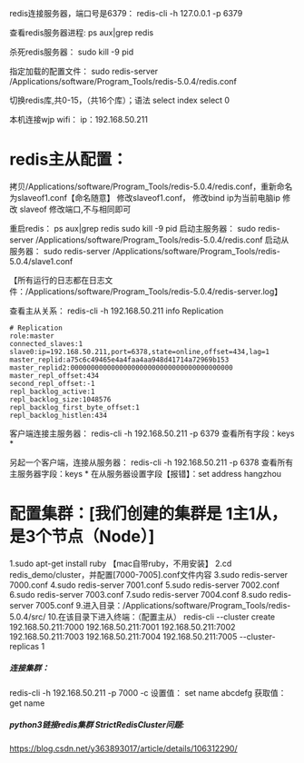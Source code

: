 redis连接服务器，端口号是6379：
redis-cli -h 127.0.0.1 -p 6379

查看redis服务器进程:
ps aux|grep redis

杀死redis服务器：
sudo kill -9 pid

指定加载的配置文件：
sudo redis-server /Applications/software/Program_Tools/redis-5.0.4/redis.conf

切换redis库,共0-15，（共16个库）；语法 select index
select 0

本机连接wjp wifi：
ip：192.168.50.211

# redis主从配置：

拷贝/Applications/software/Program_Tools/redis-5.0.4/redis.conf，重新命名为slaveof1.conf【命名随意】
修改slaveof1.conf，
修改bind ip为当前电脑ip
修改 slaveof <masterip> <masterport>
修改端口,不与<materport>相同即可

重启redis：
ps aux|grep redis
sudo kill -9 pid
启动主服务器：
sudo redis-server /Applications/software/Program_Tools/redis-5.0.4/redis.conf
启动从服务器：
sudo redis-server /Applications/software/Program_Tools/redis-5.0.4/slave1.conf

【所有运行的日志都在日志文件：/Applications/software/Program_Tools/redis-5.0.4/redis-server.log】

查看主从关系：
redis-cli -h 192.168.50.211 info Replication
```
# Replication
role:master
connected_slaves:1
slave0:ip=192.168.50.211,port=6378,state=online,offset=434,lag=1
master_replid:a75c6c49465e4a4faa4aa948d41714a72969b153
master_replid2:0000000000000000000000000000000000000000
master_repl_offset:434
second_repl_offset:-1
repl_backlog_active:1
repl_backlog_size:1048576
repl_backlog_first_byte_offset:1
repl_backlog_histlen:434
```

客户端连接主服务器：
redis-cli -h 192.168.50.211 -p 6379
查看所有字段：keys *

另起一个客户端，连接从服务器：
redis-cli -h 192.168.50.211 -p 6378
查看所有主服务器字段：keys *
在从服务器设置字段【报错】：set address hangzhou



# 配置集群：[我们创建的集群是 1主1从，是3个节点（Node）]
1.sudo apt-get install ruby 【mac自带ruby，不用安装】
2.cd redis_demo/cluster，并配置[7000-7005].conf文件内容
3.sudo redis-server 7000.conf
4.sudo redis-server 7001.conf
5.sudo redis-server 7002.conf
6.sudo redis-server 7003.conf
7.sudo redis-server 7004.conf
8.sudo redis-server 7005.conf
9.进入目录：/Applications/software/Program_Tools/redis-5.0.4/src/
10.在该目录下进入终端：（配置主从）
redis-cli --cluster create 192.168.50.211:7000 192.168.50.211:7001 192.168.50.211:7002 192.168.50.211:7003 192.168.50.211:7004 192.168.50.211:7005 --cluster-replicas 1



##### 连接集群：
redis-cli -h 192.168.50.211 -p 7000 -c
设置值：
set name abcdefg
获取值：
get name

##### python3链接redis集群 StrictRedisCluster问题:
https://blog.csdn.net/y363893017/article/details/106312290/




































